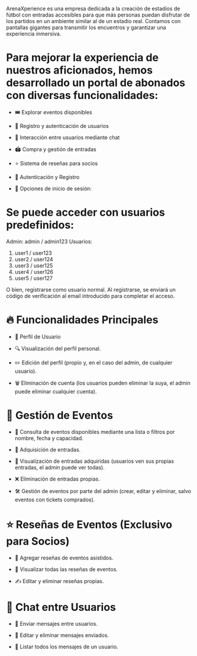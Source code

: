ArenaXperience es una empresa dedicada a la creación de estadios de fútbol con entradas accesibles para que más personas puedan disfrutar de los partidos en un ambiente similar al de un estadio real. Contamos con pantallas gigantes para transmitir los encuentros y garantizar una experiencia inmersiva.

# Para mejorar la experiencia de nuestros aficionados, hemos desarrollado un portal de abonados con diversas funcionalidades:

- 🎟️ Explorar eventos disponibles

* 🔐 Registro y autenticación de usuarios

+ 💬 Interacción entre usuarios mediante chat

* 🏟️ Compra y gestión de entradas

- ⭐ Sistema de reseñas para socios

+ 🚀 Autenticación y Registro

* 🔑 Opciones de inicio de sesión:

# Se puede acceder con usuarios predefinidos:

Admin: admin / admin123
Usuarios: 
1. user1 / user123
2. user2 / user124
3. user3 / user125
4. user4 / user126
5. user5 / user127

O bien, registrarse como usuario normal. Al registrarse, se enviará un código de verificación al email introducido para completar el acceso.

# 🔥 Funcionalidades Principales

* 👤 Perfil de Usuario

+ 🔍 Visualización del perfil personal.

- ✏️ Edición del perfil (propio y, en el caso del admin, de cualquier usuario).

+ 🗑️ Eliminación de cuenta (los usuarios pueden eliminar la suya, el admin puede eliminar cualquier cuenta).

# 🎫 Gestión de Eventos

* 📅 Consulta de eventos disponibles mediante una lista o filtros por nombre, fecha y capacidad.

- 🛒 Adquisición de entradas.

+ 📂 Visualización de entradas adquiridas (usuarios ven sus propias entradas, el admin puede ver todas).

* ❌ Eliminación de entradas propias.

- 🛠️ Gestión de eventos por parte del admin (crear, editar y eliminar, salvo eventos con tickets comprados).

# ⭐ Reseñas de Eventos (Exclusivo para Socios)

* 📝 Agregar reseñas de eventos asistidos.

- 👀 Visualizar todas las reseñas de eventos.

+ ✍️ Editar y eliminar reseñas propias.

# 💬 Chat entre Usuarios

* 📩 Enviar mensajes entre usuarios.

* 📝 Editar y eliminar mensajes enviados.

- 📜 Listar todos los mensajes de un usuario.

